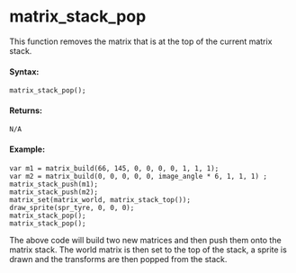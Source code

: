 # matrix_stack_pop

This function removes the matrix that is at the top of the current
matrix stack.

#### Syntax:

``` gml
matrix_stack_pop();
```

#### Returns:

``` gml
N/A
```

#### Example:

``` gml
var m1 = matrix_build(66, 145, 0, 0, 0, 0, 1, 1, 1);
var m2 = matrix_build(0, 0, 0, 0, 0, image_angle * 6, 1, 1, 1) ;
matrix_stack_push(m1);
matrix_stack_push(m2);
matrix_set(matrix_world, matrix_stack_top());
draw_sprite(spr_tyre, 0, 0, 0);
matrix_stack_pop();
matrix_stack_pop();
```

The above code will build two new matrices and then push them onto the
matrix stack. The world matrix is then set to the top of the stack, a
sprite is drawn and the transforms are then popped from the stack.
